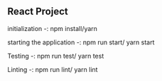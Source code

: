 ## React Project

initialization -: npm install/yarn

starting the application -: npm run start/ yarn start

Testing -: npm run test/ yarn test

Linting -: npm run lint/ yarn lint